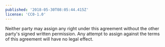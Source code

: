 ```yaml
---
published: '2018-05-30T08:05:44.415Z'
license: 'CC0-1.0'
---
```


Neither party may assign any right under this agreement without the other party's signed written permission. Any attempt to assign against the terms of this agreement will have no legal effect.
